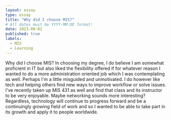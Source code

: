 ```yaml
---
layout: essay
type: essay
title: "Why did I choose MIS?"
# All dates must be YYYY-MM-DD format!
date: 2023-09-01
published: true
labels:
  - MIS
  - Learning
---
```


Why did I choose MIS? In choosing my degree, I do believe I am somewhat proficient in IT but also liked the flexibility offered if for whatever reason I wanted to do a more administration oriented job which I was contemplating as well. Perhaps I'm a little misguided and unmotivated. I do however like tech and helping others find new ways to improve workflow or solve issues. I've recently taken up MIS 431 as well and find that class and its instructor to be very enjoyable. Maybe networking sounds more interesting? Regardless, technology will continue to progress forward and be a continuingly growing field of work and so I wanted to be able to take part in its growth and apply it to people worldwide.
